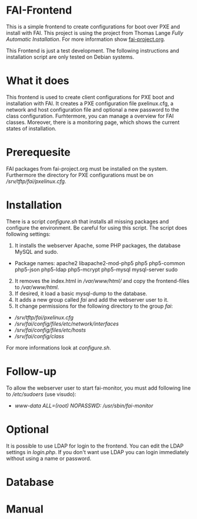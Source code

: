 # FAI-Frontend
This is a simple frontend to create configurations for boot over PXE and install with FAI. This project is using the project from Thomas Lange *Fully Automatic Installation*. For more information show [fai-project.org](http://fai-project.org/).

This Frontend is just a test development. The following instructions and installation script are only tested on Debian systems.

# What it does
This frontend is used to create client configurations for PXE boot and installation with FAI. It creates a PXE configuration file pxelinux.cfg, a network and host configuration file and optional a new password to the class configuration. Furhtermore, you can manage a overview for FAI classes. Moreover, there is a monitoring page, which shows the current states of installation. 

# Prerequesite
FAI packages from fai-project.org must be installed on the system. Furthermore the directory for PXE configurations must be on */srv/tftp/fai/pxelinux.cfg.*

# Installation
There is a script *configure.sh* that installs all missing packages and configure the environment. Be careful for using this script. 
The script does following settings:
 1. It installs the webserver Apache, some PHP packages, the database MySQL and sudo.
  * Package names: apache2 libapache2-mod-php5 php5 php5-common php5-json php5-ldap php5-mcrypt php5-mysql mysql-server sudo
 2. It removes the index.html in */var/www/html/* and copy the frontend-files to */var/www/html*.
 3. If desired, it load a basic mysql-dump to the database.
 4. It adds a new group called *fai* and add the webserver user to it.
 5. It change permissions for the following directory to the group *fai*:
  * */srv/tftp/fai/pxelinux.cfg*
  * */srv/fai/config/files/etc/network/interfaces*
  * */srv/fai/config/files/etc/hosts*
  * */srv/fai/config/class*
  
For more informations look at *configure.sh*.

# Follow-up
To allow the webserver user to start fai-monitor, you must add following line to */etc/sudoers* (use visudo):
* *www-data ALL=(root) NOPASSWD: /usr/sbin/fai-monitor*

# Optional
It is possible to use LDAP for login to the frontend. You can edit the LDAP settings in *login.php*. If you don't want use LDAP you can login immediately without using a name or password.

# Database 

# Manual

